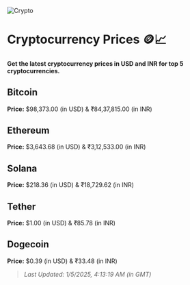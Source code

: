 
![Crypto](https://www.techguide.com.au/wp-content/uploads/2020/11/crypto3.jpeg)

# Cryptocurrency Prices 🪙📈

#### Get the latest cryptocurrency prices in USD and INR for top 5 cryptocurrencies.

## Bitcoin

**Price:** $98,373.00 (in USD) & ₹84,37,815.00 (in INR)

## Ethereum

**Price:** $3,643.68 (in USD) & ₹3,12,533.00 (in INR)

## Solana

**Price:** $218.36 (in USD) & ₹18,729.62 (in INR)

## Tether

**Price:** $1.00 (in USD) & ₹85.78 (in INR)

## Dogecoin

**Price:** $0.39 (in USD) & ₹33.48 (in INR)

> _Last Updated: 1/5/2025, 4:13:19 AM (in GMT)_
